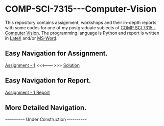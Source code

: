 # COMP-SCI-7315---Computer-Vision
This repository contains assignment, workshops and their in-depth reports with some codes for one of my postgraduate subjects of [COMP SCI 7315 - Computer Vision](https://www.adelaide.edu.au/course-outlines/109781/1/sem-1/). The programming language is Python and report is written in [LateX](https://www.latex-project.org/) and/or [MS-Word](https://products.office.com/en-au/word). 

## Easy Navigation for Assignment.
[Assignment - 1](https://github.com/Vanditg/COMP-SCI-7315---Computer-Vision/tree/master/Assignement%20-%201/Problem) <<<--->>> [Solution](https://github.com/Vanditg/COMP-SCI-7315---Computer-Vision/tree/master/Assignement%20-%201/Solution)  

## Easy Navigation for Report. 
[Assignment - 1 Report](https://github.com/Vanditg/COMP-SCI-7315---Computer-Vision/tree/master/Assignement%20-%201/Report) 

## More Detailed Navigation. 
---------- Under Construction ---------- 